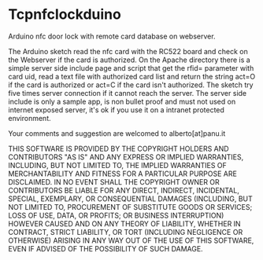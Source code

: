 Tcpnfclockduino
===============

Arduino nfc door lock with remote card database on webserver.

The Arduino sketch read the nfc card with the RC522 board and check on the Webserver if the card is authorized.
On the Apache directory there is a simple server side include page and script that get the rfid= parameter with card uid,
read a text file with authorized card list and return the string
act=O
if the card is authorized or
act=C
if the card isn't authorized.
The sketch try five times server connection if it cannot reach the server.
The server side include is only a sample app, is non bullet proof and must not used on internet exposed server,
it's ok if you use it on a intranet protected environment.

Your comments and suggestion are welcomed to alberto[at]panu.it

THIS SOFTWARE IS PROVIDED BY THE COPYRIGHT HOLDERS AND CONTRIBUTORS "AS IS" AND ANY EXPRESS OR IMPLIED WARRANTIES, INCLUDING, BUT NOT LIMITED TO, THE IMPLIED WARRANTIES OF MERCHANTABILITY AND FITNESS FOR A PARTICULAR PURPOSE ARE DISCLAIMED. IN NO EVENT SHALL THE COPYRIGHT OWNER OR CONTRIBUTORS BE LIABLE FOR ANY DIRECT, INDIRECT, INCIDENTAL, SPECIAL, EXEMPLARY, OR CONSEQUENTIAL DAMAGES (INCLUDING, BUT NOT LIMITED TO, PROCUREMENT OF SUBSTITUTE GOODS OR SERVICES; LOSS OF USE, DATA, OR PROFITS; OR BUSINESS INTERRUPTION) HOWEVER CAUSED AND ON ANY THEORY OF LIABILITY, WHETHER IN CONTRACT, STRICT LIABILITY, OR TORT (INCLUDING NEGLIGENCE OR OTHERWISE) ARISING IN ANY WAY OUT OF THE USE OF THIS SOFTWARE, EVEN IF ADVISED OF THE POSSIBILITY OF SUCH DAMAGE.
